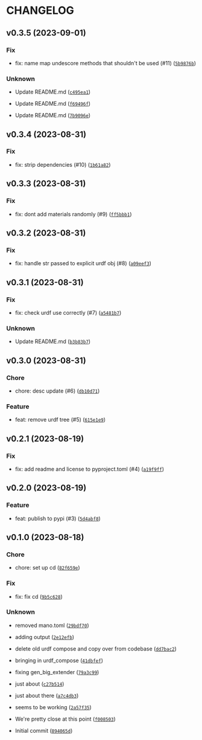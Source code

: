 # CHANGELOG



## v0.3.5 (2023-09-01)

### Fix

* fix: name map undescore methods that shouldn&#39;t be used (#11) ([`5b9876b`](https://github.com/tutorintelligence/urdf-compose/commit/5b9876b25fba165ab228674a5e06e61d3c49a522))

### Unknown

* Update README.md ([`c495ea1`](https://github.com/tutorintelligence/urdf-compose/commit/c495ea1e38ab3d256198173d664ccc2e32f2e830))

* Update README.md ([`f69496f`](https://github.com/tutorintelligence/urdf-compose/commit/f69496fbc0b4601006136d8ca76de6c2efec1545))

* Update README.md ([`7b9096e`](https://github.com/tutorintelligence/urdf-compose/commit/7b9096ec9f6ef9fb23c17350be68b775379ee193))


## v0.3.4 (2023-08-31)

### Fix

* fix: strip dependencies (#10) ([`1b61a82`](https://github.com/tutorintelligence/urdf-compose/commit/1b61a820464b1246f8a530062cce4c00bbecaf43))


## v0.3.3 (2023-08-31)

### Fix

* fix: dont add materials randomly (#9) ([`ff5bbb1`](https://github.com/tutorintelligence/urdf-compose/commit/ff5bbb1a4cd8ed567fa260bc916742e425aa1cbc))


## v0.3.2 (2023-08-31)

### Fix

* fix: handle str passed to explicit urdf obj (#8) ([`a09eef3`](https://github.com/tutorintelligence/urdf-compose/commit/a09eef330258550e3bb984bbf6fa56c5497cba8b))


## v0.3.1 (2023-08-31)

### Fix

* fix: check urdf use correctly (#7) ([`a5481b7`](https://github.com/tutorintelligence/urdf-compose/commit/a5481b7ede06575fcfb03a54b94aa418d9c2f2a8))

### Unknown

* Update README.md ([`b3b83b7`](https://github.com/tutorintelligence/urdf-compose/commit/b3b83b7d211819c0aa9220b6e54444dada2afe07))


## v0.3.0 (2023-08-31)

### Chore

* chore: desc update (#6) ([`db10d71`](https://github.com/tutorintelligence/urdf-compose/commit/db10d71fd2a11d4427f4cabd442cd2274d79830e))

### Feature

* feat: remove urdf tree (#5) ([`615e1e9`](https://github.com/tutorintelligence/urdf-compose/commit/615e1e94485aa0bd2a9b2c0c8598d211fdb58b37))


## v0.2.1 (2023-08-19)

### Fix

* fix: add readme and license to pyproject.toml (#4) ([`a19f9ff`](https://github.com/tutorintelligence/urdf-compose/commit/a19f9ff4882722517b10190ac3e5b59c83c39bcd))


## v0.2.0 (2023-08-19)

### Feature

* feat: publish to pypi (#3) ([`5d4abf8`](https://github.com/tutorintelligence/urdf-compose/commit/5d4abf80c58a9eb837919a38339ea5dae7244457))


## v0.1.0 (2023-08-18)

### Chore

* chore: set up cd ([`82f659e`](https://github.com/tutorintelligence/urdf-compose/commit/82f659e4a0f57f46d2e082c72908bb58fcfc1ff1))

### Fix

* fix: fix cd ([`9b5c628`](https://github.com/tutorintelligence/urdf-compose/commit/9b5c6282bdcbb115af2b8a65f03f0fafeacb12d0))

### Unknown

* removed mano.toml ([`29bdf70`](https://github.com/tutorintelligence/urdf-compose/commit/29bdf70dd6628bfddfe7a5b1689b311b4e244e8d))

* adding output ([`2e12efb`](https://github.com/tutorintelligence/urdf-compose/commit/2e12efb701aaa93d49827fe77f2478b5d02aa563))

* delete old urdf compose and copy over from codebase ([`dd7bac2`](https://github.com/tutorintelligence/urdf-compose/commit/dd7bac2b8114cfea1f3e1d96ea833751785c6a06))

* bringing in urdf_compose ([`41dbfef`](https://github.com/tutorintelligence/urdf-compose/commit/41dbfef2dfe6b045ee4fc9370d52ab64d1ec4db5))

* fixing gen_big_extender ([`79a3c99`](https://github.com/tutorintelligence/urdf-compose/commit/79a3c99de5dc090bfd80eefb7e1066a5247bcadd))

* just about ([`c27b514`](https://github.com/tutorintelligence/urdf-compose/commit/c27b514087cdfe9d07b045d46b1ee98970dc0268))

* just about there ([`a7c4db3`](https://github.com/tutorintelligence/urdf-compose/commit/a7c4db3c13a6e515cbc119b8f9e7ed4f13b0d00e))

* seems to be working ([`2a57f35`](https://github.com/tutorintelligence/urdf-compose/commit/2a57f3548a4610e59bc938558658b7c12f0162f0))

* We&#39;re pretty close at this point ([`f008503`](https://github.com/tutorintelligence/urdf-compose/commit/f00850332c4e9d12c170da4904a6f7c971549be7))

* Initial commit ([`894065d`](https://github.com/tutorintelligence/urdf-compose/commit/894065dfa8a230e229ae07391b4164d271765983))
